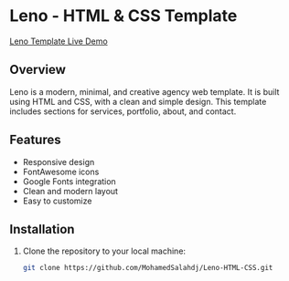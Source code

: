 # Leno - HTML & CSS Template

[Leno Template Live Demo](https://mohamedsalahdj.github.io/Leno-HTML-CSS/)

## Overview

Leno is a modern, minimal, and creative agency web template. It is built using HTML and CSS, with a clean and simple design. This template includes sections for services, portfolio, about, and contact.

## Features

- Responsive design
- FontAwesome icons
- Google Fonts integration
- Clean and modern layout
- Easy to customize

## Installation

1. Clone the repository to your local machine:
   ```sh
   git clone https://github.com/MohamedSalahdj/Leno-HTML-CSS.git